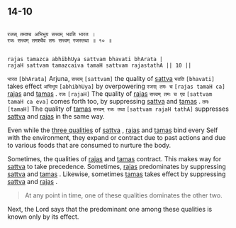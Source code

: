 ## 14-10


```shloka-sa

रजस् तमश्च अभिभूय सत्त्वम् भवति भारत ।
रजः सत्त्वम् तमश्चैव तमः सत्त्वम् रजस्तथा ॥ १० ॥

```
```shloka-sa-hk

rajas tamazca abhibhUya sattvam bhavati bhArata |
rajaH sattvam tamazcaiva tamaH sattvam rajastathA || 10 ||

```
`भारत` `[bhArata]` Arjuna, `सत्त्वम्` `[sattvam]` the quality of 
[sattva](14-6.md#sattva) `भवति` `[bhavati]` takes effect `अभिभूय` `[abhibhUya]` by overpowering `रजस् तमः च` `[rajas tamaH ca]` [rajas](14-7.md#rajas)
 and 
[tamas](14-8.md#tamas)
. `रजः` `[rajaH]` The quality of 
[rajas](14-7.md#rajas) `सत्त्वम् तमः च एव` `[sattvam tamaH ca eva]` comes forth too, by suppressing 
[sattva](14-6.md#sattva)
 and 
[tamas](14-8.md#tamas)
. `तमः` `[tamaH]` The quality of 
[tamas](14-8.md#tamas) `सत्त्वम् रजः तथा` `[sattvam rajaH tathA]` suppresses 
[sattva](14-6.md#sattva)
 and 
[rajas](14-7.md#rajas)
 in the same way.

Even while the 
[three qualities](2-45_to_2-46.md#satva_rajas_tamas)
 of 
[sattva](14-6.md#sattva)
, 
[rajas](14-7.md#rajas)
 and 
[tamas](14-8.md#tamas)
 bind every Self with the environment, they expand or contract due to past actions and due to various foods that are consumed to nurture the body. 

Sometimes, the qualities of 
[rajas](14-7.md#rajas)
 and 
[tamas](14-8.md#tamas)
 contract. This makes way for 
[sattva](14-6.md#sattva)
 to take precedence. Sometimes, 
[rajas](14-7.md#rajas)
 predominates by suppressing 
[sattva](14-6.md#sattva)
 and 
[tamas](14-8.md#tamas)
. Likewise, sometimes 
[tamas](14-8.md#tamas)
 takes effect by suppressing 
[sattva](14-6.md#sattva)
 and 
[rajas](14-7.md#rajas)
.



<a name='applnote_193'></a>
> At any point in time, one of these qualities dominates the other two.



Next, the Lord says that the predominant one among these qualities is known only by its effect.


